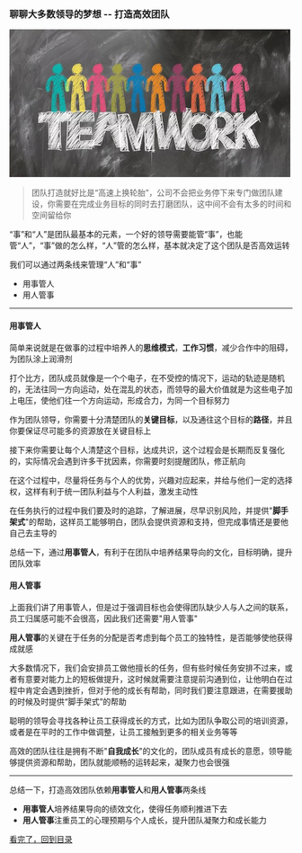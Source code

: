 ### 聊聊大多数领导的梦想 -- 打造高效团队

![假装这里有一张图片](/static/img/teamwork.png)

> 团队打造就好比是“高速上换轮胎”，公司不会把业务停下来专门做团队建设，你需要在完成业务目标的同时去打磨团队，这中间不会有太多的时间和空间留给你

“事”和“人”是团队最基本的元素，一个好的领导需要能管“事”，也能管“人”，“事”做的怎么样，“人”管的怎么样，基本就决定了这个团队是否高效运转

我们可以通过两条线来管理“人”和“事”

- 用事管人
- 用人管事

---

#### 用事管人

简单来说就是在做事的过程中培养人的**思维模式**，**工作习惯**，减少合作中的阻碍，为团队涂上润滑剂

打个比方，团队成员就像是一个个电子，在不受控的情况下，运动的轨迹是随机的，无法往同一方向运动，处在混乱的状态，而领导的最大价值就是为这些电子加上电压，使他们往一个方向运动，形成合力，为同一个目标努力

作为团队领导，你需要十分清楚团队的**关键目标**，以及通往这个目标的**路径**，并且你要保证尽可能多的资源放在关键目标上

接下来你需要让每个人清楚这个目标，达成共识，这个过程会是长期而反复强化的，实际情况会遇到许多干扰因素，你需要时刻提醒团队，修正航向

在这个过程中，尽量将任务与个人的优势，兴趣对应起来，并给与他们一定的选择权，这样有利于统一团队利益与个人利益，激发主动性

在任务执行的过程中我们要及时的追踪，了解进展，尽早识别风险，并提供"**脚手架式**"的帮助，这样员工能够明白，团队会提供资源和支持，但完成事情还是要他自己去主导的

总结一下，通过**用事管人**，有利于在团队中培养结果导向的文化，目标明确，提升团队效率

#### 用人管事

上面我们讲了用事管人，但是过于强调目标也会使得团队缺少人与人之间的联系，员工归属感可能不会很高，因此我们还需要"用人管事"

**用人管事**的关键在于任务的分配是否考虑到每个员工的独特性，是否能够使他获得成就感

大多数情况下，我们会安排员工做他擅长的任务，但有些时候任务安排不过来，或者有意要对能力上的短板做提升，这时候就需要注意提前沟通到位，让他明白在过程中肯定会遇到挫折，但对于他的成长有帮助，同时我们要注意跟进，在需要援助的时候及时提供“脚手架式”的帮助

聪明的领导会寻找各种让员工获得成长的方式，比如为团队争取公司的培训资源，或者是在平时的工作中做调整，让员工接触到更多的相关业务等等

高效的团队往往是拥有不断"**自我成长**"的文化的，团队成员有成长的意愿，领导能够提供资源和帮助，团队就能顺畅的运转起来，凝聚力也会很强

---

总结一下，打造高效团队依赖**用事管人**和**用人管事**两条线

- **用事管人**培养结果导向的绩效文化，使得任务顺利推进下去
- **用人管事**注重员工的心理预期与个人成长，提升团队凝聚力和成长能力


[看完了，回到目录](https://github.com/wangxinbo1987/notes)